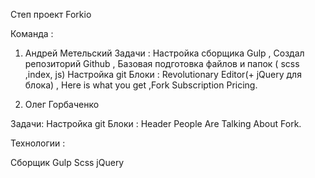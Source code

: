Степ проект Forkio 

Команда  : 
1. Андрей Метельский
Задачи : 
 Настройка сборщика Gulp ,
 Создал репозиторий Github ,
 Базовая подготовка файлов и папок ( scss ,index, js)
 Настройка git
 Блоки : Revolutionary Editor(+ jQuery для блока) , Here is what you get ,Fork Subscription Pricing.

2. Олег Горбаченко 

Задачи:
Настройка git
Блоки :
Header
People Are Talking About Fork.

Технологии :
 
Сборщик Gulp 
Scss
jQuery
